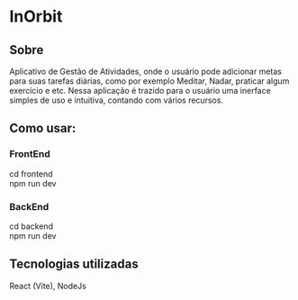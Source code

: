 # InOrbit
## Sobre
Aplicativo de Gestão de Atividades, onde o usuário pode adicionar metas para suas tarefas diárias, como por exemplo Meditar, Nadar, praticar algum exercício e etc. Nessa aplicação é trazido para o usuário uma inerface simples de uso e intuitiva, contando com vários recursos.

## Como usar:
### FrontEnd
cd frontend
<br/>
npm run dev

### BackEnd
cd backend
<br/>
npm run dev

## Tecnologias utilizadas
React (Vite), NodeJs

